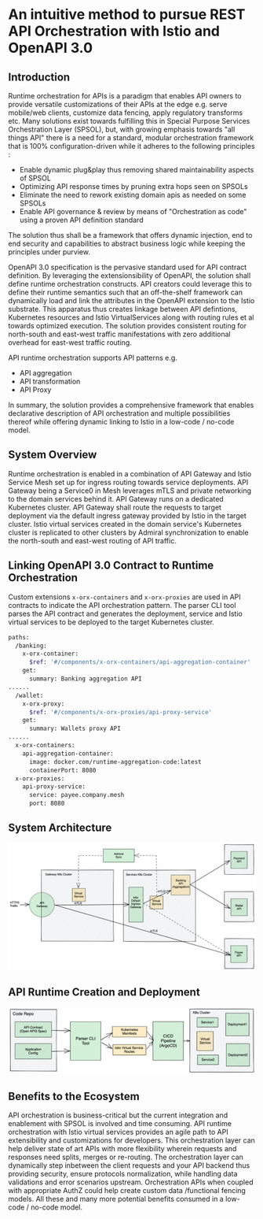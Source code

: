 # An intuitive method to pursue REST API Orchestration with Istio and OpenAPI 3.0
## Introduction

Runtime orchestration for APIs is a paradigm that enables API owners to provide versatile customizations of their APIs at the edge e.g. serve mobile/web clients,  customize data fencing, apply regulatory transforms etc. Many solutions exist towards fulfilling this in Special Purpose Services Orchestration Layer (SPSOL), but, with growing emphasis towards "all things API" there is a need for a standard, modular orchestration framework that is 100% configuration-driven while it adheres to the following principles :
  - Enable dynamic plug&play thus removing shared maintainability aspects of SPSOL
  - Optimizing API response times by pruning extra hops seen on SPSOLs
  - Eliminate the need to rework existing domain apis as needed on some SPSOLs
  - Enable API governance & review by means of "Orchestration as code" using a proven API definition standard 

The solution thus shall be a framework that offers dynamic injection, end to end security and capabilities to abstract business logic while keeping the principles under purview.
<br />

OpenAPI 3.0 specification is the pervasive standard used for API contract definition. By leveraging the extensionsibility of OpenAPI, the solution shall define runtime orchestration constructs. API creators could leverage this to define their runtime semantics such that an off-the-shelf framework can dynamically load and link the attributes in the OpenAPI extension to the Istio substrate. This apparatus thus creates linkage between API defintions, Kubernetes resources and Istio VirtualServices along with routing rules et al towards optimized execution. The solution provides consistent routing for north-south and east-west traffic manifestations with zero additional overhead for east-west traffic routing. 

API runtime orchestration supports API patterns e.g.  

- API aggregation
- API transformation
- API Proxy 

In summary, the solution provides a comprehensive framework that enables declarative description of API orchestration and multiple possibilities thereof while offering dynamic linking to Istio in a low-code / no-code model.

## System Overview

Runtime orchestration is enabled in a combination of API Gateway and Istio Service Mesh set up for ingress routing towards service deployments. API Gateway being a Service0 in Mesh leverages mTLS and private networking to the domain services behind it. API Gateway runs on a dedicated Kubernetes cluster. API Gateway shall route the requests to target deployment via the default ingress gateway provided by Istio in the target cluster. Istio virtual services created in the domain service's Kubernetes cluster is replicated to other clusters by Admiral synchronization to enable the north-south and east-west routing of API traffic.


## Linking OpenAPI 3.0 Contract to Runtime Orchestration
Custom extensions `x-orx-containers` and `x-orx-proxies` are used in API contracts to indicate the API orchestration pattern. The parser CLI tool parses the API contract and generates the deployment, service and Istio virtual services to be deployed to the target Kubernetes cluster.

```sh
paths:
  /banking:
    x-orx-container:
      $ref: '#/components/x-orx-containers/api-aggregation-container'
    get:
      summary: Banking aggregation API
......
  /wallet:
    x-orx-proxy:
      $ref: '#/components/x-orx-proxies/api-proxy-service'
    get:
      summary: Wallets proxy API
......
  x-orx-containers:
    api-aggregation-container:
      image: docker.com/runtime-aggregation-code:latest
      containerPort: 8080
  x-orx-proxies:
    api-proxy-service:
      service: payee.company.mesh
      port: 8080
```


## System Architecture

<img
  src="diagrams/api-orchestration_using_istio_and_admiral.png"
  alt="API Orchestration"
  style="display: inline-block; margin: 0 auto">


## API Runtime Creation and Deployment

<img
  src="diagrams/api-orchestration_deployment-flow.png"
  alt="API Orchestration"
  style="display: inline-block; margin: 0 auto">


## Benefits to the Ecosystem

API orchestration is business-critical but the current integration and enablement with SPSOL is involved and time consuming. API runtime orchestration with Istio virtual services provides an agile path to API extensibility and customizations for developers. This orchestration layer can help deliver state of art APIs with more flexibility wherein requests and responses need splits, merges or re-routing. The orchestration layer can dynamically step inbetween the client requests and your API backend thus providing security, ensure protocols normalization, while handling data validations and error scenarios upstream. Orchestration APIs when coupled with appropriate AuthZ could help create custom data /functional fencing models. All these and many more potential benefits consumed in a low-code / no-code model.
